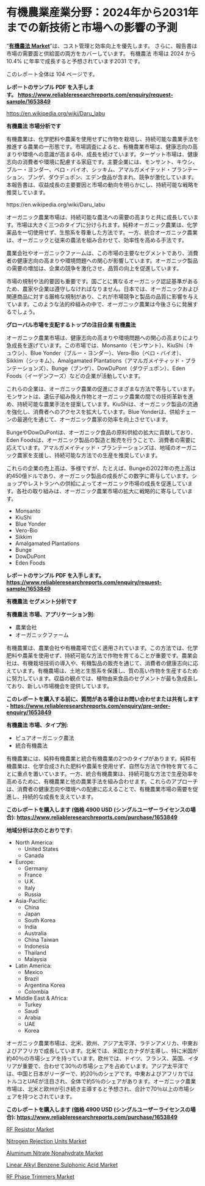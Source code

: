 <p><h1>有機農業産業分野：2024年から2031年までの新技術と市場への影響の予測</h1></p><p>&ldquo;<strong><a href="https://www.reliableresearchreports.com/organic-farming-r1653849">有機農法 Market</a></strong>&rdquo;は、コスト管理と効率向上を優先します。 さらに、報告書は市場の需要面と供給面の両方をカバーしています。 有機農法 市場は 2024 から 10.4% に年率で成長すると予想されています2031 です。</p>
<p>このレポート全体は 104 ページです。</p>
<p><strong>レポートのサンプル PDF を入手します。&nbsp;<a href="https://www.reliableresearchreports.com/enquiry/request-sample/1653849">https://www.reliableresearchreports.com/enquiry/request-sample/1653849</a></strong></p>
<p><a href="https://en.wikipedia.org/wiki/Daru_labu">https://en.wikipedia.org/wiki/Daru_labu</a></p>
<p><strong>有機農法 市場分析です</strong></p>
<p><p>有機農業は、化学肥料や農薬を使用せずに作物を栽培し、持続可能な農業手法を推進する農業の一形態です。市場調査によると、有機農業市場は、健康志向の高まりや環境への意識が高まる中、成長を続けています。ターゲット市場は、健康志向の消費者や環境に配慮する家庭です。主要企業には、モンサント、キウシ、ブルー・ヨンダー、ベロ・バイオ、シッキム、アマルガメイテッド・プランテーション、ブンゲ、ダウデュポン、エデン食品が含まれ、競争が激化しています。本報告書は、収益成長の主要要因と市場の動向を明らかにし、持続可能な戦略を推奨しています。</p></p>
<p>https://en.wikipedia.org/wiki/Daru_labu</p>
<p><p>オーガニック農業市場は、持続可能な農法への需要の高まりと共に成長しています。市場は大きく三つのタイプに分けられます。純粋オーガニック農業は、化学薬品を一切使用せず、生態系を尊重した方法です。一方、統合オーガニック農業は、オーガニックと従来の農法を組み合わせて、効率性を高める手法です。</p><p>農業会社やオーガニックファームは、この市場の主要なセグメントであり、消費者の健康志向の高まりや環境問題への関心が影響しています。オーガニック製品の需要の増加は、企業の競争を激化させ、品質の向上を促進しています。</p><p>市場の規制や法的要因も重要です。国ごとに異なるオーガニック認証基準があるため、農家や企業は遵守しなければなりません。日本では、オーガニックおよび関連商品に対する厳格な規制があり、これが市場競争と製品の品質に影響を与えています。このような法的枠組みの中で、オーガニック農業は今後さらに発展するでしょう。</p></p>
<p><strong>グローバル市場を支配するトップの注目企業 有機農法</strong></p>
<p><p>オーガニック農業市場は、健康志向の高まりや環境問題への関心の高まりにより急成長を遂げています。この市場では、Monsanto（モンサント）、KiuShi（キュウシ）、Blue Yonder（ブルー・ヨンダー）、Vero-Bio（ベロ・バイオ）、Sikkim（シッキム）、Amalgamated Plantations（アマルガメイティッド・プランテーションズ）、Bunge（ブンゲ）、DowDuPont（ダウデュポン）、Eden Foods（イーデンフーズ）などの企業が活動しています。</p><p>これらの企業は、オーガニック農業の促進にさまざまな方法で寄与しています。モンサントは、遺伝子組み換え作物とオーガニック農業の間での技術革新を進め、持続可能な農業手法を提案しています。KiuShiは、オーガニック製品の流通を強化し、消費者へのアクセスを拡大しています。Blue Yonderは、供給チェーンの最適化を通じて、オーガニック農家の効率を向上させています。</p><p>BungeやDowDuPontは、オーガニック食品の原料供給の拡大に貢献しており、Eden Foodsは、オーガニック製品の製造と販売を行うことで、消費者の需要に応えています。アマルガメイティッド・プランテーションズは、地域のオーガニック農家を支援し、持続可能な方法での生産を推奨しています。</p><p>これらの企業の売上高は、多様ですが、たとえば、Bungeの2022年の売上高は約450億ドルであり、オーガニック製品の成長がこの数字に寄与しています。ショップやレストランへの供給によってオーガニック市場の成長を促進しています。各社の取り組みは、オーガニック農業市場の拡大に戦略的に寄与しています。</p></p>
<p><ul><li>Monsanto</li><li>KiuShi</li><li>Blue Yonder</li><li>Vero-Bio</li><li>Sikkim</li><li>Amalgamated Plantations</li><li>Bunge</li><li>DowDuPont</li><li>Eden Foods</li></ul></p>
<p><strong>レポートのサンプル PDF を入手します。 <a href="https://www.reliableresearchreports.com/enquiry/request-sample/1653849">https://www.reliableresearchreports.com/enquiry/request-sample/1653849</a></strong></p>
<p><strong>有機農法 セグメント分析です</strong></p>
<p><strong>有機農法 市場、アプリケーション別:</strong></p>
<p><ul><li>農業会社</li><li>オーガニックファーム</li></ul></p>
<p><p>有機農業は、農業会社や有機農場で広く適用されています。この方法では、化学肥料や農薬を使用せず、持続可能な方法で作物を育てることが重要です。農業会社は、有機栽培技術の導入や、有機製品の販売を通じて、消費者の健康志向に応えています。有機農場は、土地と生態系を保護し、質の高い作物を生産するために努力しています。収益の観点では、植物由来食品のセグメントが最も急成長しており、新しい市場機会を提供しています。</p></p>
<p><strong>このレポートを購入する前に、質問がある場合はお問い合わせまたは共有します - <a href="https://www.reliableresearchreports.com/enquiry/pre-order-enquiry/1653849">https://www.reliableresearchreports.com/enquiry/pre-order-enquiry/1653849</a></strong></p>
<p><strong>有機農法 市場、タイプ別:</strong></p>
<p><ul><li>ピュアオーガニック農法</li><li>統合有機農法</li></ul></p>
<p><p>有機農業には、純粋有機農業と統合有機農業の2つのタイプがあります。純粋有機農業は、化学合成された肥料や農薬を使用せず、自然な方法で作物を育てることに重点を置いています。一方、統合有機農業は、持続可能な方法で生産効率を高めるために、有機農業と他の農業手法を組み合わせます。これらのアプローチは、消費者の健康志向や環境への配慮に応えることで、有機農業市場の需要を促進し、持続的な成長を支えています。</p></p>
<p><strong>このレポートを購入します (価格 4900 USD (シングルユーザーライセンスの場合): <a href="https://www.reliableresearchreports.com/purchase/1653849">https://www.reliableresearchreports.com/purchase/1653849</a></strong></p>
<p><strong>地域分析は次のとおりです:</strong></p>
<p><ul>
    <li>
        North America:
        <ul>
            <li>United States</li>
            <li>Canada</li>
        </ul>
    </li>
    <li>
        Europe:
        <ul>
            <li>Germany</li>
            <li>France</li>
            <li>U.K.</li>
            <li>Italy</li>
            <li>Russia</li>
        </ul>
    </li>
    <li>
        Asia-Pacific:
        <ul>
            <li>China</li>
            <li>Japan</li>
            <li>South Korea</li>
            <li>India</li>
            <li>Australia</li>
            <li>China Taiwan</li>
            <li>Indonesia</li>
            <li>Thailand</li>
            <li>Malaysia</li>
        </ul>
    </li>
    <li>
        Latin America:
        <ul>
            <li>Mexico</li>
            <li>Brazil</li>
            <li>Argentina Korea</li>
            <li>Colombia</li>
        </ul>
    </li>
    <li>
        Middle East & Africa:
        <ul>
            <li>Turkey</li>
            <li>Saudi</li>
            <li>Arabia</li>
            <li>UAE</li>
            <li>Korea</li>
        </ul>
    </li>
    </ul></p>
<p><p>オーガニック農業市場は、北米、欧州、アジア太平洋、ラテンアメリカ、中東およびアフリカで成長しています。北米では、米国とカナダが主導し、特に米国が約40％の市場シェアを持っています。欧州では、ドイツ、フランス、英国、イタリアが重要で、合わせて30％の市場シェアを占めています。アジア太平洋では、中国と日本がリーダーで、約20％のシェアです。中東およびアフリカではトルコとUAEが注目され、全体で約5％のシェアがあります。オーガニック農業市場は、北米と欧州が引き続き主導すると予想され、合計で70％以上の市場シェアを持つとされています。</p></p>
<p><strong>このレポートを購入します (価格 4900 USD (シングルユーザーライセンスの場合): <a href="https://www.reliableresearchreports.com/purchase/1653849">https://www.reliableresearchreports.com/purchase/1653849</a></strong></p>
<p><p><a href="https://medium.com/@jacob.gibson4568/this-report-aims-to-provide-a-comprehensive-presentation-of-the-global-market-for-rf-resistor-with-d8356be7d990">RF Resistor Market</a></p><p><a href="https://www.linkedin.com/pulse/how-regions-adapting-nitrogen-rejection-units-market-global-v6hwe?trackingId=4msMuLphQHq3Sx49l%2ByWHg%3D%3D">Nitrogen Rejection Units Market</a></p><p><a href="https://issuu.com/reportprime-2/docs/aluminum-nitrate-nonahydrate-market_3f65b13d34d84c">Aluminum Nitrate Nonahydrate Market</a></p><p><a href="https://issuu.com/reportprime-2/docs/linear-alkyl-benzene-sulphonic-acid_eca382e8839e0b">Linear Alkyl Benzene Sulphonic Acid Market</a></p><p><a href="https://medium.com/@jacob.gibson4568/this-report-on-rf-phase-trimmers-market-is-a-comprehensive-analysis-of-market-shares-strategies-4edd8d088f8e">RF Phase Trimmers Market</a></p></p>